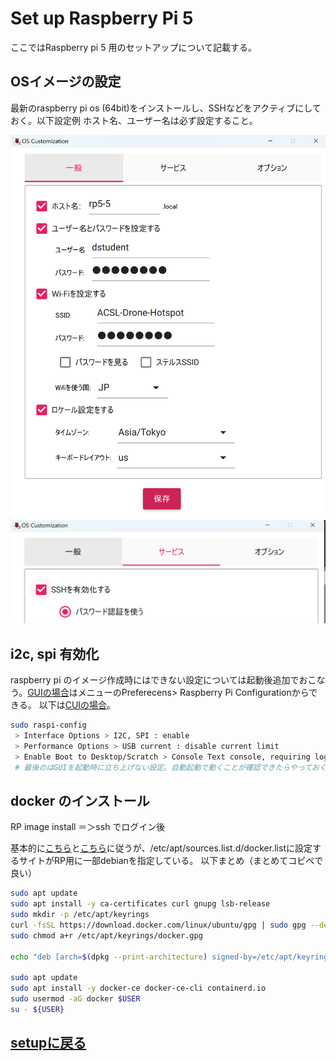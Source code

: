 # Set up Raspberry Pi 5 
ここではRaspberry pi 5 用のセットアップについて記載する。

<!-- @import "[TOC]" {cmd="toc" depthFrom=1 depthTo=6 orderedList=false} -->

## OSイメージの設定

最新のraspberry pi os (64bit)をインストールし、SSHなどをアクティブにしておく。以下設定例
ホスト名、ユーザー名は必ず設定すること。

![alt text](.images/image.png)
![alt text](.images/image-1.png)

## i2c, spi 有効化

raspberry pi のイメージ作成時にはできない設定については起動後追加でおこなう。[GUIの場合](https://projects.raspberrypi.org/en/projects/raspberry-pi-using/9)はメニューのPreferecens> Raspberry Pi Configurationからできる。 以下は[CUIの場合](https://www.raspberrypi.com/documentation/computers/configuration.html)。

```bash
sudo raspi-config
 > Interface Options > I2C, SPI : enable
 > Performance Options > USB current : disable current limit
 > Enable Boot to Desktop/Scratch > Console Text console, requiring login (default)
 # 最後のはGUIを起動時に立ち上げない設定。自動起動で動くことが確認できたらやっておくと良い
```

## docker のインストール

RP image install ＝＞ssh でログイン後

基本的に[こちら](https://kinsta.com/jp/blog/install-docker-ubuntu/)と[こちら](https://www.kagoya.jp/howto/cloud/container/dockerubuntu/)に従うが、/etc/apt/sources.list.d/docker.listに設定するサイトがRP用に一部debianを指定している。
以下まとめ（まとめてコピペで良い）

```bash
sudo apt update
sudo apt install -y ca-certificates curl gnupg lsb-release
sudo mkdir -p /etc/apt/keyrings
curl -fsSL https://download.docker.com/linux/ubuntu/gpg | sudo gpg --dearmor -o /etc/apt/keyrings/docker.gpg
sudo chmod a+r /etc/apt/keyrings/docker.gpg

echo "deb [arch=$(dpkg --print-architecture) signed-by=/etc/apt/keyrings/docker.gpg] https://download.docker.com/linux/debian $(lsb_release -cs) stable" | sudo tee /etc/apt/sources.list.d/docker.list > /dev/null

sudo apt update
sudo apt install -y docker-ce docker-ce-cli containerd.io
sudo usermod -aG docker $USER
su - ${USER}
```

## [setupに戻る](../README.md#setup)